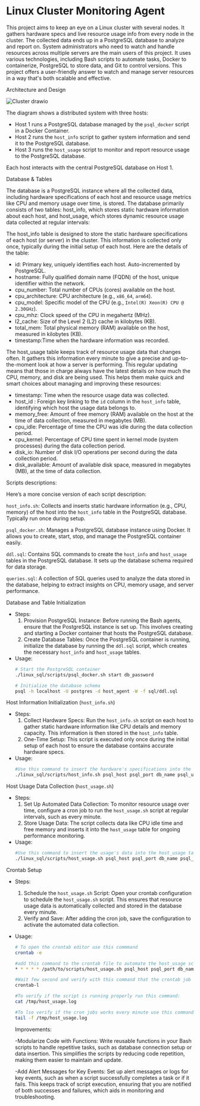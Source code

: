 # Linux Cluster Monitoring Agent
This project aims to keep an eye on a Linux cluster with several nodes. It gathers hardware specs and live resource usage info from every node in the cluster. The collected data ends up in a PostgreSQL database to analyze and report on. System administrators who need to watch and handle resources across multiple servers are the main users of this project. It uses various technologies, including Bash scripts to automate tasks, Docker to containerize, PostgreSQL to store data, and Git to control versions. This project offers a user-friendly answer to watch and manage server resources in a way that's both scalable and effective.

Architecture and Design

![Cluster drawio](https://github.com/user-attachments/assets/42569286-fc31-4e67-a20e-816f468035c6)


The diagram shows a distributed system with three hosts:

- Host 1 runs a PostgreSQL database managed by the `psql_docker` script in a Docker Container.
- Host 2 runs the `host_info` script to gather system information and send it to the PostgreSQL database.
- Host 3 runs the `host_usage` script to monitor and report resource usage to the PostgreSQL database.

Each host interacts with the central PostgreSQL database on Host 1.

Database & Tables

The database is a PostgreSQL instance where all the collected data, including hardware specifications of each host and resource usage metrics like CPU and memory usage over time, is stored. The database primarily consists of two tables: host_info, which stores static hardware information about each host, and host_usage, which stores dynamic resource usage data collected at regular intervals:

The host_info table is designed to store the static hardware specifications of each host (or server) in the cluster. This information is collected only once, typically during the initial setup of each host. Here are the details of the table:

- id: Primary key, uniquely identifies each host. Auto-incremented by PostgreSQL.
- hostname: Fully qualified domain name (FQDN) of the host, unique identifier within the network.
- cpu_number: Total number of CPUs (cores) available on the host.
- cpu_architecture: CPU architecture (e.g., `x86_64`, `arm64`).
- cpu_model: Specific model of the CPU (e.g., `Intel(R) Xeon(R) CPU @ 2.30GHz`).
- cpu_mhz: Clock speed of the CPU in megahertz (MHz).
- l2_cache: Size of the Level 2 (L2) cache in kilobytes (KB).
- total_mem: Total physical memory (RAM) available on the host, measured in kilobytes (KB).
- timestamp:Time when the hardware information was recorded.

The host_usage table keeps track of resource usage data that changes often. It gathers this information every minute to give a precise and up-to-the-moment look at how a server is performing. This regular updating means that those in charge always have the latest details on how much the CPU, memory, and disk are being used. This helps them make quick and smart choices about managing and improving these resources:

- timestamp: Time when the resource usage data was collected.
- host_id : Foreign key linking to the `id` column in the `host_info` table, identifying which host the usage data belongs to.
- memory_free: Amount of free memory (RAM) available on the host at the time of data collection, measured in megabytes (MB).
- cpu_idle: Percentage of time the CPU was idle during the data collection period.
- cpu_kernel: Percentage of CPU time spent in kernel mode (system processes) during the data collection period.
- disk_io: Number of disk I/O operations per second during the data collection period.
- disk_available: Amount of available disk space, measured in megabytes (MB), at the time of data collection.

Scripts descriptions:

Here’s a more concise version of each script description:

`host_info.sh`: Collects and inserts static hardware information (e.g., CPU, memory) of the host into the `host_info` table in the PostgreSQL database. Typically run once during setup.

`psql_docker.sh`: Manages a PostgreSQL database instance using Docker. It allows you to create, start, stop, and manage the PostgreSQL container easily.

`ddl.sql`: Contains SQL commands to create the `host_info` and `host_usage` tables in the PostgreSQL database. It sets up the database schema required for data storage.

`queries.sql`: A collection of SQL queries used to analyze the data stored in the database, helping to extract insights on CPU, memory usage, and server performance.

 Database and Table Initialization
- Steps:
  1. Provision PostgreSQL Instance: Before running the Bash agents, ensure that the PostgreSQL instance is set up. This involves creating and starting a Docker container that hosts the PostgreSQL database.
  2. Create Database Tables: Once the PostgreSQL container is running, initialize the database by running the `ddl.sql` script, which creates the necessary `host_info` and `host_usage` tables.
- Usage:
  ```bash
  # Start the PostgreSQL container
  ./linux_sql/scripts/psql_docker.sh start db_password             

  # Initialize the database schema
  psql -h localhost -U postgres -d host_agent -W -f sql/ddl.sql
  ```

Host Information Initialization (`host_info.sh`)
- Steps:
  1. Collect Hardware Specs: Run the `host_info.sh` script on each host to gather static hardware information like CPU details and memory capacity. This information is then stored in the `host_info` table.
  2. One-Time Setup: This script is executed only once during the initial setup of each host to ensure the database contains accurate hardware specs.
- Usage:
  ```bash
  #Use this command to insert the hardware's specifications into the host_info table
  ./linux_sql/scripts/host_info.sh psql_host psql_port db_name psql_user psql_password
  ```

Host Usage Data Collection (`host_usage.sh`)
- Steps:
  1. Set Up Automated Data Collection: To monitor resource usage over time, configure a cron job to run the `host_usage.sh` script at regular intervals, such as every minute.
  2. Store Usage Data: The script collects data like CPU idle time and free memory and inserts it into the `host_usage` table for ongoing performance monitoring.
- Usage:
  ```bash
  #Use this command to insert the usage's data into the host_usage table
  ./linux_sql/scripts/host_usage.sh psql_host psql_port db_name psql_user psql_password
  ```

Crontab Setup
- Steps:
  1. Schedule the `host_usage.sh` Script: Open your crontab configuration to schedule the `host_usage.sh` script. This ensures that resource usage data is automatically collected and stored in the database every minute.
  2. Verify and Save: After adding the cron job, save the configuration to activate the automated data collection.
- Usage:
  ```bash
  # To open the crontab editor use this commmand
  crontab -e
  
  #add this command to the crontab file to automate the host_usage script:
  * * * * * /path/to/scripts/host_usage.sh psql_host psql_port db_name psql_user psql_password > /tmp/host_usage.log 2>&1

  #Wait few second and verify with this command that the crontab job is created:
  crontab-l

  #To verify if the script is running properly run this command:
  cat /tmp/host_usage.log

  #To lso verify if the cron jobs works every minute use this command and every minute a log will appear:
  tail -f /tmp/host_usage.log

  ```

  Improvements:

  -Modularize Code with Functions: Write reusable functions in your Bash scripts to handle repetitive tasks, such as database connection setup or data insertion. This simplifies the scripts by reducing code repetition, making them easier to maintain and update.
  
  -Add Alert Messages for Key Events: Set up alert messages or logs for key events, such as when a script successfully completes a task or if it fails. This keeps track of script execution, ensuring that you are notified of both successes and failures, which aids in monitoring and troubleshooting.

